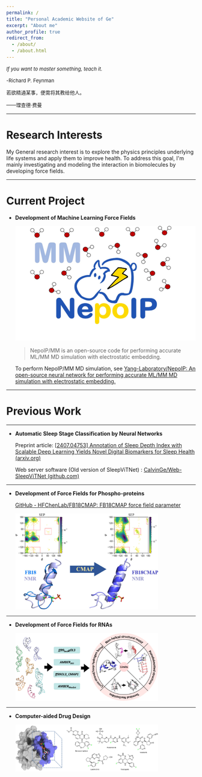 ```yaml
---
permalink: /
title: "Personal Academic Website of Ge"
excerpt: "About me"
author_profile: true
redirect_from: 
  - /about/
  - /about.html
---
```


<font size=2><i>If you want to master something, teach it.</i></font>                                            

 <font size=2></font>     

<font size=2>-Richard P. Feynman</font>     

<font size=2> </font> <font size=2></font>     

<font size=2> 若欲精通某事，便需将其教给他人。</font>    

 <font size=2></font>     

<font size=2>——理查德·费曼  </font>     

---

# Research Interests

My General research interest is to explore the physics principles underlying life systems and apply them to improve health. To address this goal, I'm mainly investigating and modeling the interaction in biomolecules by developing force fields.

---



# Current Project

* **Development of Machine Learning Force Fields**

  <img src="./images/toc.jpg" alt="qm"  width = "480" height = "305" />

  > NepoIP/MM is an open-source code for performing accurate ML/MM MD simulation with electrostatic embedding.
  
  To perform NepoIP/MM MD simulation, see [Yang-Laboratory/NepoIP: An open-source neural network for performing accurate ML/MM MD simulation with electrostatic embedding.](https://github.com/Yang-Laboratory/NepoIP) 

---



# Previous Work

---



* **Automatic Sleep Stage Classification by Neural Networks**

  Preprint article: [[2407.04753\] Annotation of Sleep Depth Index with Scalable Deep Learning Yields Novel Digital Biomarkers for Sleep Health (arxiv.org)](https://export.arxiv.org/abs/2407.04753)

  Web server software (Old version of SleepViTNet) : [CalvinGe/Web-SleepViTNet (github.com)](https://github.com/CalvinGe/Web-SleepViTNet)

---



* **Development of Force Fields for Phospho-proteins**

  [GitHub - HFChenLab/FB18CMAP: FB18CMAP force field parameter](https://github.com/HFChenLab/FB18CMAP)

  <img src="./images/fb18cmap.jpeg" alt="qm"  width = "380" height = "255" />

---



* **Development of Force Fields for RNAs**

  <img src="./images/rna_test.jpg" alt="qm"  width = "380" height = "180" />

---



* **Computer-aided Drug Design**

  <img src="./images/cadd.png" alt="qm"  width = "380" height = "125" />


